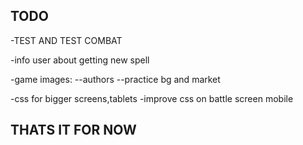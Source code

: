 ## TODO

-TEST AND TEST COMBAT

-info user about getting new spell

-game images:
--authors
--practice bg and market

-css for bigger screens,tablets
-improve css on battle screen mobile

## THATS IT FOR NOW
